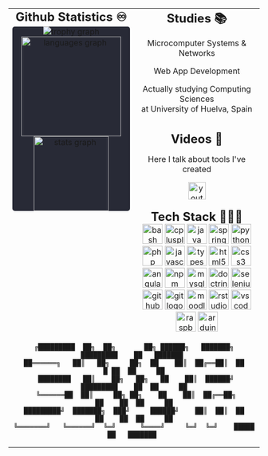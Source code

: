 <table border="0" cellpadding="10" cellspacing="0" width="100%">
  <tr>
    <td width="50%" valign="top" align="center">
      <h2 style="border-bottom: none; display: inline; ">Github Statistics ♾️</h2>
      <div style="width: 100%; background-color: #282A36; border-radius: 5px; margin: 5px 0;">
        <picture>
          <source media="(prefers-color-scheme: dark)" srcset="https://github-profile-trophy.vercel.app?username=slvdr510&no-bg=false&no-frame=true&row=1&column=4&theme=dracula&margin-w=10">
          <source media="(prefers-color-scheme: light), (prefers-color-scheme: no-preference)" srcset="https://github-profile-trophy.vercel.app?username=slvdr510&no-bg=false&no-frame=true&row=1&column=4&theme=flat&margin-w=10">
          <img src="https://github-profile-trophy.vercel.app?username=slvdr510&no-bg=false&no-frame=true&row=1&column=4&theme=dracula&margin-w=10" alt="trophy graph"/>
        </picture>
        <picture>
          <source media="(prefers-color-scheme: dark)" srcset="https://github-readme-stats.vercel.app/api/top-langs?username=slvdr510&locale=en&hide_title=true&layout=compact&card_width=320&langs_count=6&theme=dracula&hide_border=true">
          <source media="(prefers-color-scheme: light), (prefers-color-scheme: no-preference)" srcset="https://github-readme-stats.vercel.app/api/top-langs?username=slvdr510&locale=en&hide_title=true&layout=compact&card_width=320&langs_count=6&theme=default&hide_border=true">
          <img src="https://github-readme-stats.vercel.app/api/top-langs?username=slvdr510&locale=en&hide_title=true&layout=compact&card_width=320&langs_count=6&theme=dracula&hide_border=true" height="200" alt="languages graph"/>
        </picture>
        <picture>
          <source media="(prefers-color-scheme: dark)" srcset="https://github-readme-stats.vercel.app/api?username=slvdr510&hide_title=true&hide_rank=true&show_icons=true&include_all_commits=true&count_private=true&disable_animations=true&theme=dracula&locale=en&hide_border=true">
          <source media="(prefers-color-scheme: light), (prefers-color-scheme: no-preference)" srcset="https://github-readme-stats.vercel.app/api?username=slvdr510&hide_title=true&hide_rank=true&show_icons=true&include_all_commits=true&count_private=true&disable_animations=true&theme=default&locale=en&hide_border=true">
          <img src="https://github-readme-stats.vercel.app/api?username=slvdr510&hide_title=true&hide_rank=true&show_icons=true&include_all_commits=true&count_private=true&disable_animations=true&theme=dracula&locale=en&hide_border=true" height="150" alt="stats graph"/>
        </picture>
      </div>
    </td>
    <td width="50%" valign="top" align="center">
      <h2 style="border-bottom: none; display: inline; ">Studies 📚</h2>
      <p>Microcomputer Systems & Networks</p>
      <p>Web App Development</p>
      <p>Actually studying Computing Sciences<br>at University of Huelva, Spain</p>
      <br>
      <h2 style="border-bottom: none; display: inline; ">Videos 🎥</h2>
      <p>Here I talk about tools I've created</p>
      <a href="https://www.youtube.com/@slvdr510" target="_blank">
        <img src="https://img.shields.io/static/v1?message=Youtube&logo=youtube&label=&color=FF0000&logoColor=white&labelColor=&style=flat" height="35" alt="youtube logo"  />
      </a>
      <br><br>
      <h2 style="border-bottom: none; display: inline; ">Tech Stack 👨🏻‍💻</h2>
      <div style="text-align: center;">
        <img src="https://cdn.jsdelivr.net/gh/devicons/devicon/icons/bash/bash-original.svg" height="40" alt="bash logo" />
        <img src="https://cdn.jsdelivr.net/gh/devicons/devicon/icons/cplusplus/cplusplus-original.svg" height="40" alt="cplusplus logo" />
        <img src="https://cdn.jsdelivr.net/gh/devicons/devicon/icons/java/java-original.svg" height="40" alt="java logo" />
        <img src="https://cdn.jsdelivr.net/gh/devicons/devicon/icons/spring/spring-original.svg" height="40" alt="spring logo" />
        <img src="https://cdn.jsdelivr.net/gh/devicons/devicon/icons/python/python-original.svg" height="40" alt="python logo" />
        <img src="https://cdn.jsdelivr.net/gh/devicons/devicon/icons/php/php-original.svg" height="40" alt="php logo" />
        <img src="https://cdn.jsdelivr.net/gh/devicons/devicon/icons/javascript/javascript-original.svg" height="40" alt="javascript logo" />
        <img src="https://cdn.jsdelivr.net/gh/devicons/devicon/icons/typescript/typescript-original.svg" height="40" alt="typescript logo" />
        <img src="https://cdn.jsdelivr.net/gh/devicons/devicon/icons/html5/html5-original.svg" height="40" alt="html5 logo" />
        <img src="https://cdn.jsdelivr.net/gh/devicons/devicon/icons/css3/css3-original.svg" height="40" alt="css3 logo" />
        <img src="https://cdn.jsdelivr.net/gh/devicons/devicon/icons/angularjs/angularjs-original.svg" height="40" alt="angularjs logo" />
        <img src="https://cdn.jsdelivr.net/gh/devicons/devicon/icons/npm/npm-original-wordmark.svg" height="40" alt="npm logo" />
        <img src="https://cdn.jsdelivr.net/gh/devicons/devicon/icons/mysql/mysql-original.svg" height="40" alt="mysql logo" />
        <img src="https://cdn.jsdelivr.net/gh/devicons/devicon/icons/doctrine/doctrine-original.svg" height="40" alt="doctrine logo" />
        <img src="https://cdn.jsdelivr.net/gh/devicons/devicon/icons/selenium/selenium-original.svg" height="40" alt="selenium logo" />
        <img src="https://cdn.jsdelivr.net/gh/devicons/devicon/icons/github/github-original.svg" height="40" alt="github logo" />
        <img src="https://cdn.jsdelivr.net/gh/devicons/devicon/icons/git/git-original.svg" height="40" alt="git logo" />
        <img src="https://cdn.jsdelivr.net/gh/devicons/devicon/icons/moodle/moodle-original.svg" height="40" alt="moodle logo" />
        <img src="https://cdn.jsdelivr.net/gh/devicons/devicon/icons/rstudio/rstudio-original.svg" height="40" alt="rstudio logo" />
        <img src="https://cdn.jsdelivr.net/gh/devicons/devicon/icons/vscode/vscode-original.svg" height="40" alt="vscode logo" />
        <img src="https://cdn.jsdelivr.net/gh/devicons/devicon/icons/raspberrypi/raspberrypi-original.svg" height="40" alt="raspberrypi logo" />
        <img src="https://cdn.jsdelivr.net/gh/devicons/devicon/icons/arduino/arduino-original.svg" height="40" alt="arduino logo" />
      </div>
    </td>
  </tr>
  <tr>
    <td colspan="2" valign="top" align="center">
    
    ╔█████████  ██╗  ██╗       ██╗ ██████╗   ███████╗   █████████    ██   ███████ 
    ██══════╗   ██║   ██╗     ██╗  ██    ██║  ██╔══██║  ██         █ ██  ██     ██
     ████████   ██║    ██╗   ██╗   ██    ██║  ██████╝   █████████    ██  ██     ██
     ╚══════██  ██║     ██╗ ██╗    ██    ██║  ██╔══██╗         ██    ██  ██     ██
    █████████╝  ███████╗  ███╝     ██████╝    ██║  ██║  ██     ██    ██  ██     ██
    ╚═══════╝   ╚══════╝  ╚═╝      ╚════╝     ╚═╝  ╚═╝    █████      ██   ███████ 
  
  </tr>
</table>
